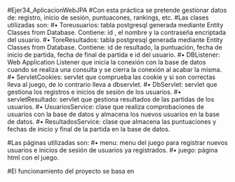 #Ejer34_AplicacionWebJPA
#Con esta práctica se pretende gestionar datos de: registro, inicio de sesión, puntuacones, rankings, etc.
#Las clases utilizadas son:
#•	Toreusuarios: tabla postgresql generada mediante Entity Classes from Database. Contiene: id , el nombre  y la contraseña encriptada  del usuario.
#•	ToreResultados: tabla postgresql generada mediante Entity Classes from Database. Contiene: id de resultado, la puntuación, fecha de inicio de partida, fecha de final de partida e id del usuario.
#•	DBListener: Web Application Listener que inicia la conexión con la base de datos cuando se realiza una consulta y se cierra la conexión al acabar la misma.
#•	ServletCookies: servlet que comprueba las cookie y si son correctas lleva al juego, de lo contrario lleva a dbservlet.
#•	DbServlet: servlet que gestiona los registros e inicios de sesión de los usuarios.
#•	servletResultado: servlet que gestiona  resultados de las partidas  de los usuarios.
#•	UsuariosService: clase que realiza comprobaciones de usuarios con la base de datos y almacena los nuevos usuarios en la base de datos.
#•	ResultadosService: clase que almacena las puntuaciones y fechas de inicio y final de la partida en la base de datos.

#Las páginas utilizadas son:
#•	menu: menu del juego para registrar nuevos usuarios e inicios de sesión de usuarios ya registrados.
#•	juego: página html con el juego.

#El funcionamiento del proyecto se basa en 
